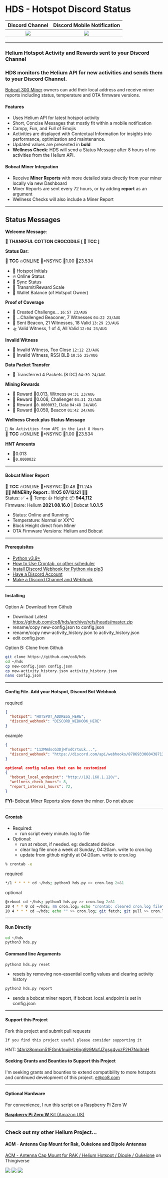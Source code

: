# HDS - Hotspot Discord Status

|         Discord Channel          |  Discord Mobile Notification   |
| :------------------------------: | :----------------------------: |
| ![](imgs/hds-discord-window.jpg) | ![](imgs/hds-notification.jpg) |

---

### Helium Hotspot Activity and Rewards sent to your Discord Channel

### HDS monitors the Helium API for new activities and sends them to your Discord Channel.

[Bobcat 300 Miner](https://www.bobcatminer.com/) owners can add their local address and receive miner reports including status, temperature and OTA firmware versions.

#### Features

- Uses Helium API for latest hotspot activity
- Short, Concise Messages that mostly fit within a mobile notification
- Campy, Fun, and Full of Emojis
- Activities are displayed with Contextual Information for insights into performance, optimization and maintenance.
- Updated values are presented in **bold**
- **Wellness Check**: HDS will send a Status Message after 8 hours of no activities from the Helium API.

#### Bobcat Miner Integration

- Receive **Miner Reports** with more detailed stats directly from your miner locally via new Dashboard
- Miner Reports are sent every 72 hours, or by adding **report** as an argument
- Wellness Checks will also include a Miner Report

---

## Status Messages

**Welcome Message**:

**:call_me_hand: THANKFUL COTTON CROCODILE [ :satellite: TCC ]**

**Status Bar:**

:satellite: **TCC** :fire:ONLINE :avocado:\*NSYNC :pizza:1.00 :bacon:23.534

- :satellite: Hotspot Initials
- :fire: Online Status
- :avocado: Sync Status
- :pizza: Transmit/Reward Scale
- :bacon: Wallet Balance (of Hotspot Owner)

**Proof of Coverage**

- :game_die: Created Challenge... `16:57 23/AUG`
- :checkered_flag: ...Challenged Beaconer, 7 Witnesses `04:22 23/AUG`
- :volcano: Sent Beacon, 21 Witnesses, 18 Valid `13:29 23/AUG`
- :flying_saucer: Valid Witness, 1 of 4, All Valid `12:04 23/AUG`

**Invalid Witness**

- :poop: Invalid Witness, Too Close `12:12 23/AUG`
- :poop: Invalid Witness, RSSI BLB `10:55 25/AUG`

**Data Packet Transfer**

- :articulated_lorry: Transferred 4 Packets (8 DC) `04:39 24/AUG`

**Mining Rewards**

- :cookie: Reward :bacon:0.013, Witness `04:31 23/AUG`
- :cookie: Reward :bacon:0.008, Challenger `04:31 23/AUG`
- :cookie: Reward :bacon:`0.0000032`, Data `04:48 24/AUG`
- :cookie: Reward :bacon:0.059, Beacon `01:42 24/AUG`

**Wellness Check plus Status Message**

`🚧 No Activities from API in the Last 8 Hours`  
:satellite: **TCC** :fire:ONLINE :avocado:\*NSYNC :pizza:1.00 :bacon:23.534

**HNT Amounts**

- :bacon:0.013
- :bacon:`0.0000032`

---

#### Bobcat Miner Report

:satellite: **TCC** :fire:ONLINE :avocado:\*NSYNC :pizza:0.48 :bacon:11.245  
:nut_and_bolt::nut_and_bolt: **MINERity Report : 11:05 07/12/21** :nut_and_bolt::nut_and_bolt:  
Status: :white_check_mark: + :runner: Temp: :thumbsup: Height: :package: **944,112**  
Firmware: Helium **2021.08.16.0** | Bobcat **1.0.1.5**

- Status: Online and Running
- Temperature: Normal or XX°C
- Block Height direct from Miner
- OTA Firmware Versions: Helium and Bobcat

---

#### Prerequisites

- [Python v3.9+](https://www.python.org/downloads/)
- [How to Use Crontab, or other scheduler](https://www.geeksforgeeks.org/crontab-in-linux-with-examples/)
- [Install Discord Webhook for Python via pip3](https://pypi.org/project/discordwebhook/)
- [Have a Discord Account](https://support.discord.com/hc/en-us/articles/360033931551-Getting-Started)
- [Make a Discord Channel and Webhook](https://support.discord.com/hc/en-us/articles/228383668-Intro-to-Webhooks)

---

#### Installing

Option A: Download from Github

- Download Latest https://github.com/co8/hds/archive/refs/heads/master.zip
- rename/copy new-config.json to config.json
- rename/copy new-activity_history.json to activity_history.json
- edit config.json

Option B: Clone from Github

```BASH
git clone https://github.com/co8/hds
cd ~/hds
cp new-config.json config.json
cp new-activity_history.json activity_history.json
nano config.json
```

---

#### Config File. Add your Hotspot, Discord Bot Webhook

required

```json
{
  "hotspot": "HOTSPOT_ADDRESS_HERE",
  "discord_webhook": "DISCORD_WEBHOOK_HERE"
}
```

example

```json
{
  "hotspot": "112MWdscG3DjHTxdCrtuLk...",
  "discord_webhook": "https://discord.com/api/webhooks/878693306043871313/C6m7znYe..."
}
```

```json
optional config values that can be customized
{
  "bobcat_local_endpoint": "http://192.168.1.120/",
  "wellness_check_hours": 8,
  "report_interval_hours": 72,
}
```

**FYI:** Bobcat Miner Reports slow down the miner. Do not abuse

---

#### Crontab

- Required:
  - run script every minute. log to file
- Optional:
  - run at reboot, if needed. eg: dedicated device
  - clear log file once a week at Sunday, 04:20am. write to cron.log
  - update from github nightly at 04:20am. write to cron.log

```BASH
% crontab -e
```

required

```BASH
*/1 * * * * cd ~/hds; python3 hds.py >> cron.log 2>&1
```

optional

```BASH
@reboot cd ~/hds; python3 hds.py >> cron.log 2>&1
20 4 * * 0 cd ~/hds; rm cron.log; echo "crontab: cleared cron.log file" >> cron.log
20 4 * * * cd ~/hds; echo "" >> cron.log; git fetch; git pull >> cron.log 2>&1
```

---

#### Run Directly

```BASH
cd ~/hds
python3 hds.py
```

#### Command line Arguments

```py
python3 hds.py reset
```

- resets by removing non-essential config values and clearing activity history

```py
python3 hds.py report
```

- sends a bobcat miner report, if bobcat_local_endpoint is set in config.json

---

#### Support this Project

Fork this project and submit pull requests

`If you find this project useful please consider supporting it`

HNT: [14hriz8pmxm51FGmk1nuijHz6ng9z9McfJZgsg4yxzF2H7No3mH](https://explorer.helium.com/accounts/14hriz8pmxm51FGmk1nuijHz6ng9z9McfJZgsg4yxzF2H7No3mH)

#### Seeking Grants and Bounties to Support this Project

I'm seeking grants and bounties to extend compatibility to more hotspots and continued development of this project. [e@co8.com](mailto:e@co8.com)

---

#### Optional Hardware

For convenience, I run this script on a Raspberry Pi Zero W

[**Raspberry Pi Zero W** Kit (Amazon US)](https://amzn.to/3jWaUpF)

---

### Check out my other Helium Project...

#### ACM - Antenna Cap Mount for Rak, Oukeione and Dipole Antennas

[ACM - Antenna Cap Mount for RAK / Helium Hotspot / Dipole / Oukeione](https://www.thingiverse.com/thing:4942377) on Thingiverse

![](imgs/acm-antenna-rak5.8-wide.jpg) ![](imgs/acm-antenna-ouke3.0-tight.jpg) ![](imgs/antenna_cap_mounts.jpg)
